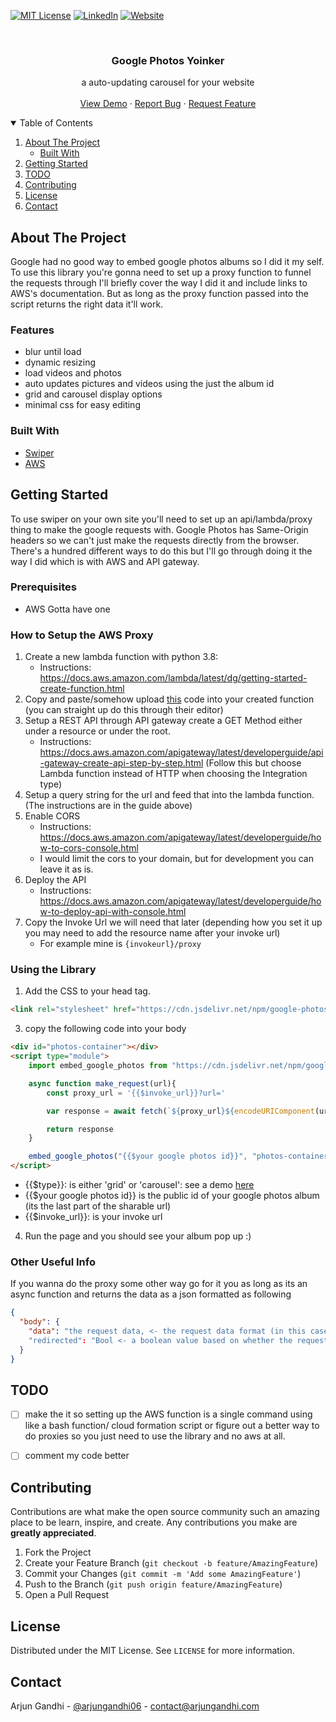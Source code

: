 [![MIT License][license-shield]][license-url]
[![LinkedIn][linkedin-shield]][linkedin-url]
[![Website][website-shield]][website-url]



<!-- PROJECT LOGO -->
<br />
<p align="center">
  <h3 align="center">Google Photos Yoinker</h3>

  <p align="center">
    a auto-updating carousel for your website
    <br />
    <br />
    <a href="https://www.arjungandhi.com/projects/internets/google-photos-hurts-me/">View Demo</a>
    ·
    <a href="https://github.com/arjungandhi/google-photos-yoinker/issues">Report Bug</a>
    ·
    <a href="https://github.com/arjungandhi/google-photos-yoinker/issues">Request Feature</a>
  </p>
</p>



<!-- TABLE OF CONTENTS -->
<details open="open">
  <summary>Table of Contents</summary>
  <ol>
    <li>
      <a href="#about-the-project">About The Project</a>
      <ul>
        <li><a href="#built-with">Built With</a></li>
      </ul>
    </li>
    <li>
      <a href="#getting-started">Getting Started</a>
    </li>
    <li><a href="#todo">TODO</a></li>
    <li><a href="#contributing">Contributing</a></li>
    <li><a href="#license">License</a></li>
    <li><a href="#contact">Contact</a></li>
  </ol>
</details>



<!-- ABOUT THE PROJECT -->
## About The Project

Google had no good way to embed google photos albums so I did it my self. To use this library you're gonna need to set up a proxy function to funnel the requests through I'll briefly cover the way I did it and include links to AWS's documentation. But as long as the proxy function passed into the script returns the right data it'll work. 

### Features
- blur until load
- dynamic resizing
- load videos and photos
- auto updates pictures and videos using the just the album id
- grid and carousel display options
- minimal css for easy editing

### Built With
* [Swiper](https://swiperjs.com/)
* [AWS](https://aws.amazon.com)

<!-- GETTING STARTED -->
## Getting Started

To use swiper on your own site you'll need to set up an api/lambda/proxy thing to make the google requests with. Google Photos has Same-Origin headers so we can't just make the requests directly from the browser. There's a hundred different ways to do this but I'll go through doing it the way I did which is with AWS and API gateway. 

### Prerequisites

* AWS
    Gotta have one

### How to Setup the AWS Proxy
1. Create a new lambda function with python 3.8: 
    - Instructions: https://docs.aws.amazon.com/lambda/latest/dg/getting-started-create-function.html
2. Copy and paste/somehow upload [this](https://github.com/arjungandhi/google-photos-yoinker/blob/master/lambda_function/lambda_function.py) code into your created function (you can straight up do this through their editor)
3. Setup a REST API through API gateway create a GET Method either under a resource or under the root. 
    - Instructions: https://docs.aws.amazon.com/apigateway/latest/developerguide/api-gateway-create-api-step-by-step.html (Follow this but choose Lambda function instead of HTTP when choosing the Integration type)
4. Setup a query string for the url and feed that into the lambda function. (The instructions are in the guide above)
5. Enable CORS 
    - Instructions: https://docs.aws.amazon.com/apigateway/latest/developerguide/how-to-cors-console.html
    - I would limit the cors to your domain, but for development you can leave it as is. 
6. Deploy the API
    - Instructions: https://docs.aws.amazon.com/apigateway/latest/developerguide/how-to-deploy-api-with-console.html
7. Copy the Invoke Url we will need that later (depending how you set it up you may need to add the resource name after your invoke url)
    - For example mine is ```{invokeurl}/proxy```

### Using the Library
1. Add the CSS to your head tag. 
```html
<link rel="stylesheet" href="https://cdn.jsdelivr.net/npm/google-photos-yoinker@1.0.9/src/yoink.min.css">
```

3. copy the following code into your body
```html
<div id="photos-container"></div>
<script type="module">
    import embed_google_photos from "https://cdn.jsdelivr.net/npm/google-photos-yoinker@1.0.9/src/yoink.min.js"

    async function make_request(url){
        const proxy_url = '{{$invoke_url}}?url='

        var response = await fetch(`${proxy_url}${encodeURIComponent(url)}`)

        return response 
    }

    embed_google_photos("{{$your google photos id}}", "photos-container", "{{$type}}", make_request, 240)  //this last paramater is optional and is just the max-height when using grid layout  
</script>
```

- {{$type}}: is either 'grid' or 'carousel': see a demo [here](https://www.arjungandhi.com/projects/internets/google-photos-hurts-me/)
- {{$your google photos id}} is the public id of your google photos album (its the last part of the sharable url)
- {{$invoke_url}}: is your invoke url

4. Run the page and you should see your album pop up :) 

### Other Useful Info

If you wanna do the proxy some other way go for it you as long as its an async function and returns the data as a json formatted as following

```json
{
  "body": {
    "data": "the request data, <- the request data format (in this case its an html string)"
    "redirected": "Bool <- a boolean value based on whether the request was redirected (important for telling between pictures and videos)"
  }
}
```
## TODO

- [ ] make the it so setting up the AWS function is a single command using like a bash function/ cloud formation script or figure out a better way to do proxies so you just need to use the library and no aws at all. 
- [ ] comment my code better



## Contributing

Contributions are what make the open source community such an amazing place to be learn, inspire, and create. Any contributions you make are **greatly appreciated**.

1. Fork the Project
2. Create your Feature Branch (`git checkout -b feature/AmazingFeature`)
3. Commit your Changes (`git commit -m 'Add some AmazingFeature'`)
4. Push to the Branch (`git push origin feature/AmazingFeature`)
5. Open a Pull Request

<!-- LICENSE -->
## License

Distributed under the MIT License. See `LICENSE` for more information.


<!-- CONTACT -->
## Contact
Arjun Gandhi - [@arjungandhi06](https://twitter.com/arjungandhi06) - contact@arjungandhi.com

<!-- MARKDOWN LINKS & IMAGES -->
<!-- https://www.markdownguide.org/basic-syntax/#reference-style-links -->
[contributors-shield]: https://img.shields.io/github/contributors/othneildrew/Best-README-Template.svg?style=for-the-badge
[contributors-url]: https://github.com/othneildrew/Best-README-Template/graphs/contributors
[forks-shield]: https://img.shields.io/github/forks/othneildrew/Best-README-Template.svg?style=for-the-badge
[forks-url]: https://github.com/othneildrew/Best-README-Template/network/members
[stars-shield]: https://img.shields.io/github/stars/othneildrew/Best-README-Template.svg?style=for-the-badge
[stars-url]: https://github.com/othneildrew/Best-README-Template/stargazers
[issues-shield]: https://img.shields.io/github/issues/othneildrew/Best-README-Template.svg?style=for-the-badge
[issues-url]: https://github.com/othneildrew/Best-README-Template/issues
[license-shield]: https://img.shields.io/github/license/othneildrew/Best-README-Template.svg?style=for-the-badge
[license-url]: https://github.com/othneildrew/Best-README-Template/blob/master/LICENSE.txt
[linkedin-shield]: https://img.shields.io/badge/-LinkedIn-black.svg?style=for-the-badge&logo=linkedin&colorB=555
[linkedin-url]: https://www.linkedin.com/in/arjungandhi06/
[website-shield]:https://img.shields.io/website-up-down-green-red/http/shields.io.svg?style=for-the-badge
[website-url]:https://www.arjungandhi.com